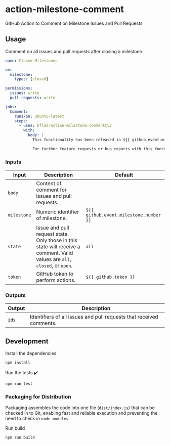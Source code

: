 # action-milestone-comment

GitHub Action to Comment on Milestone Issues and Pull Requests

## Usage

Comment on all issues and pull requests after closing a milestone.

```yaml
name: Closed Milestones

on:
  milestone:
    types: [closed]

permissions:
  issues: write
  pull-requests: write

jobs:
  Comment:
    runs-on: ubuntu-latest
    steps:
      - uses: bflad/action-milestone-comment@v2
        with:
          body: |
            This functionality has been released in ${{ github.event.milestone.title }}.

            For further feature requests or bug reports with this functionality, please create a [new GitHub issue](https://github.com/${{ github.repository }}/issues/new/choose) following the template. Thank you!
```

### Inputs

| Input | Description | Default |
|-------|-------------|---------|
| `body` | Content of comment for issues and pull requests. | |
| `milestone` | Numeric identifier of milestone. | `${{ github.event.milestone.number }}` |
| `state` | Issue and pull request state. Only those in this state will receive a comment. Valid values are `all`, `closed`, or `open`. | `all` |
| `token` | GitHub token to perform actions. | `${{ github.token }}` |

### Outputs

| Output | Description |
|-------|-------------|
| `ids` | Identifiers of all issues and pull requests that received comments. |

## Development

Install the dependencies

```bash
npm install
```

Run the tests :heavy_check_mark:

```bash
npm run test
```

### Packaging for Distribution

Packaging assembles the code into one file (`dist/index.js`) that can be checked in to Git, enabling fast and reliable execution and preventing the need to check in `node_modules`.

Run build

```bash
npm run build
```
